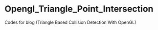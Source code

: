 # Opengl_Triangle_Point_Intersection
Codes for blog (Triangle Based Collision Detection With OpenGL)

